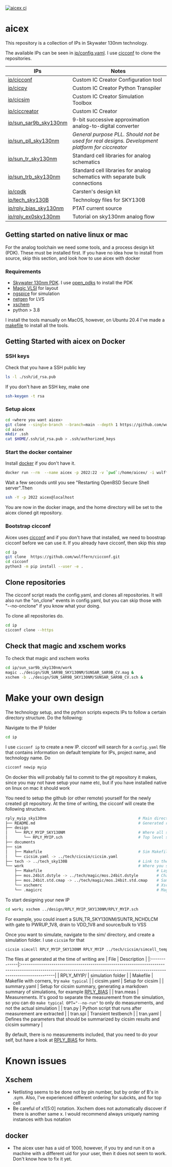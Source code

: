 
[![aicex ci](https://github.com/wulffern/aicex/actions/workflows/tests.yaml/badge.svg)](https://github.com/wulffern/aicex/actions/workflows/tests.yaml)


# aicex
This repository is a collection of IPs in Skywater 130nm technology. 

The available IPs can be seen in [ip/config.yaml](ip/config.yaml). I use
[cicconf](https://github.com/wulffern/cicconf) to clone the repositories.

| IPs                                                                     | Notes                                                                                           |
|-------------------------------------------------------------------------|-------------------------------------------------------------------------------------------------|
| [ip/cicconf](https://github.com/wulffern/cicconf)                       | Custom IC Creator Configuration tool                                                            |
| [ip/cicpy](https://github.com/wulffern/cicconf)                         | Custom IC Creator Python Transpiler                                                             |
| [ip/cicsim](https://github.com/wulffern/cicsim)                         | Custom IC Creator Simulation Toolbox                                                            |
| [ip/ciccreator](https://github.com/wulffern/ciccreator)                 | Custom IC Creator                                                                               |
| [ip/sun_sar9b_sky130nm](https://github.com/wulffern/sun_sar9b_sky130nm) | 9-bit successive approximation analog-to-digital converter                                      |
| [ip/sun_pll_sky130nm](https://github.com/wulffern/sun_pll_sky130nm)     | *General purpose PLL. Should not be used for real designs. Development platform for ciccreator* |
| [ip/sun_tr_sky130nm](https://github.com/wulffern/sun_tr_sky130nm)       | Standard cell libraries for analog schematics                                                   |
| [ip/sun_trb_sky130nm](https://github.com/wulffern/sun_trb_sky130nm)     | Standard cell libraries for analog schematics with separate bulk connections                    |
| [ip/cpdk](https://github.com/wulffern/cpdk)                             | Carsten's design kit                                                                            |
| [ip/tech_sky130B](https://github.com/wulffern/tech_sky130B)             | Technology files for SKY130B                                                                    |
| [ip/rply_bias_sky130nm](https://github.com/wulffern/rply_bias_sky130nm) | PTAT current source                                                                             |
| [ip/rply_ex0sky130nm](https://github.com/wulffern/rply_bias_sky130nm) | Tutorial on sky130nm analog flow                                                                             |


## Getting started on native linux or mac

For the analog toolchain we need some tools, and a process design kit (PDK).
These must be installed first. If you have no idea how to install from source,
skip this section, and look how to use aicex with docker

### Requirements

- [Skywater 130nm PDK](https://github.com/google/skywater-pdk). I use [open_pdks](https://github.com/RTimothyEdwards/open_pdks) to install the PDK
- [Magic VLSI](https://github.com/RTimothyEdwards/magic) for layout
- [ngspice](https://git.code.sf.net/p/ngspice/ngspice) for simulation 
- [netgen](https://github.com/RTimothyEdwards/netgen.git) for LVS
- [xschem](https://github.com/StefanSchippers/xschem)
- python > 3.8

I install the tools manually on MacOS, however, on Ubuntu 20.4 I've made a
[makefile](https://github.com/wulffern/eda) to install all the tools.


## Getting Started with aicex on Docker

### SSH keys 
Check that you have a SSH public key 

``` bash
ls -l ./ssh/id_rsa.pub
```

If you don't have an SSH key, make one 

``` bash
ssh-keygen -t rsa
```

### Setup aicex 

``` bash
cd <where you want aicex>
git clone --single-branch --branch=main --depth 1 https://github.com/wulffern/aicex.git
cd aicex
mkdir .ssh
cat $HOME/.ssh/id_rsa.pub > .ssh/authorized_keys

```

### Start the docker container

Install [docker](https://www.docker.com) if you don't have it.


``` bash
docker run --rm  --name aicex -p 2022:22 -v `pwd`:/home/aicex/ -i wulffern/aicex:latest &
```

Wait a few seconds until you see "Restarting OpenBSD Secure Shell server".Then

``` sh
ssh -Y -p 2022 aicex@localhost
```

You are now in the docker image, and the home directory will be set to the aicex
cloned git repository.

### Bootstrap cicconf 

Aicex uses [cicconf](https://github.com/wulffern/cicconf) and if you don't have
that installed, we need to
boostrap cicconf before we can use it. If you already have cicconf, then skip
this step

``` bash
cd ip 
git clone  https://github.com/wulffern/cicconf.git
cd cicconf
python3 -m pip install --user -e .
```

## Clone repositories

The cicconf script reads the config.yaml, and clones all repositories. 
It will also run the "on_clone" events in config.yaml, but you can skip those
with "--no-onclone" if you know what your doing.

To clone all repositories do.

``` bash
cd ip
cicconf clone --https
```

## Check that magic and xschem works

To check that magic and xschem works

``` sh
cd ip/sun_sar9b_sky130nm/work 
magic ../design/SUN_SAR9B_SKY130NM/SUNSAR_SAR9B_CV.mag &
xschem -b ../design/SUN_SAR9B_SKY130NM/SUNSAR_SAR9B_CV.sch &
```

# Make your own design

The technology setup, and the python scripts expects IPs to follow a certain directory structure. Do the following:

Navigate to the IP folder

```sh
cd ip
```
I use `cicconf ip` to create a new IP. cicconf will search for a `config.yaml` file that contains information on default template for IPs, project name, and technology name. Do

```sh
cicconf newip myip
```

On docker this will probably fail to commit to the git repository it makes, since you may not have setup your name etc, but if you have installed native on linux on mac it should work

You need to setup the github (or other remote) yourself for the newly created git repository. At the time of writing, the cicconf will create the following structure.

```sh
rply_myip_sky130nm                                        # Main directory
├── README.md                                             # Generated readme
├── design
│   └── RPLY_MYIP_SKY130NM                                # Where all scripts expect the schematics, symbols and layout of the IP to be
│       └── RPLY_MYIP.sch                                 # Top level schematic
├── documents                                     
├── sim
│   ├── Makefile                                          # Sim Makefile, links to the default simulation makefile in the technology
│   └── cicsim.yaml -> ../tech/cicsim/cicsim.yaml
├── tech -> ../tech_sky130B                               # Link to the PDK setup
└── work                                                  # Where you should start xschem, and magic from
    ├── Makefile                                                  # Layout makefile, usually has gds, cdl, lvs, drc make commands
    ├── mos.24bit.dstyle -> ../tech/magic/mos.24bit.dstyle        # Change the default colors of Magic
    ├── mos.24bit.std.cmap -> ../tech/magic/mos.24bit.std.cmap    # Same as above
    └── xschemrc                                                  # Xschem setup file
    └── .magicrc                                                  # Magic setup file
```

To start designing your new IP

```sh
cd work; xschem ../design/RPLY_MYIP_SKY130NM/RPLY_MYIP.sch
```

For example, you could insert a SUN_TR_SKY130NM/SUNTR_NCHDLCM with gate to PWRUP_1V8, drain to VDD_1V8 and source/bulk to VSS

Once you want to simulate, navigate to the sim/ directory, and create a simulation folder. I use `cicsim` for that

```sh
cicsim simcell RPLY_MYIP_SKY130NM RPLY_MYIP ../tech/cicsim/simcell_template.yaml

```


The files at generated at the time of writing are
| File         | Description                                                                                                                                                                 |
|:-------------|:----------------------------------------------------------------------------------------------------------------------------------------------------------------------------|
| RPLY_MYIP/   | simulation folder                                                                                                                                                           |
|  Makefile     | Makefile with corners, try `make typical`                                                                                                                                   |
|  cicsim.yaml  | Setup for cicsim                                                                                                                                                            |
|  summary.yaml | Setup for cicsim summary, generating a markdown summary of simulations, for example [RPLY_BIAS](https://github.com/wulffern/rply_bias_sky130nm/tree/main/sim/RPLY_BIAS)     |
|  tran.meas    | Measurements. It's good to separate the measurement from the simulation, so you can do `make typical OPT="--no-run"` to only do measurements, and not the actual simulation |
|  tran.py      | Python script that runs after measurement are extracted                                                                                                                     |
|  tran.spi     | Transient testbench                                                                                                                                                         |
|  tran.yaml    | Defines the parameters that should be summarized by cicsim results and cicsim summary                                                                                       |

By default, there is no measurements included, that you need to do your self,
but have a look at
[RPLY_BIAS](https://github.com/wulffern/rply_bias_sky130nm/tree/main/sim/RPLY_BIAS)
for hints.


# Known issues

## Xschem
* Netlisting seems to be done not by pin number, but by order of B's in .sym.
  Also, I've experienced different ordering for subckts, and for top cell
* Be careful of x1[5:0] notation. Xschem does not automatically discover if
  there is another same x<nr>. I would recommend always uniquely naming
  instances with bus notation 

## docker
* The aicex user has a uid of 1000, however, if you try and run it on a machine
  with a different uid for your user, then it does not seem to work. Don't know
  how to fix it yet.
